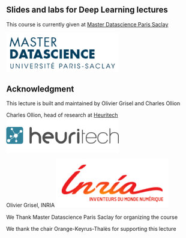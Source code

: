 ## Slides and labs for Deep Learning lectures 

This course is currently given at [Master Datascience Paris Saclay](http://datascience-x-master-paris-saclay.fr)

<img src="slides/04_conv_nets_2/images/Logo_Master_Datascience.png" style="width: 300px;" />

## Acknowledgment

This lecture is built and maintained by Olivier Grisel and Charles Ollion

Charles Ollion, head of research at [Heuritech](www.heuritech.com)
<img src="slides/04_conv_nets_2/images/logo heuritech v2.png" style="width: 300px;" />

Olivier Grisel, INRIA
<img src="slides/04_conv_nets_2/images/inria-logo.png" style="width: 300px;" />


We Thank Master Datascience Paris Saclay for organizing the course

We thank the chair Orange-Keyrus-Thalès for supporting this lecture